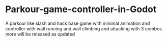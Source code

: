 # Parkour-game-controller-in-Godot
A parkour like slash and hack base game with minimal animation and controller with wall running and wall climbing and attacking with 3 combos more will be released as updated
